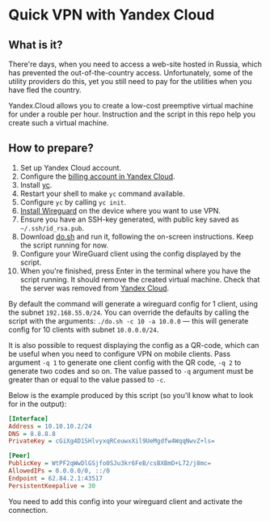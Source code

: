 # Quick VPN with Yandex Cloud

## What is it?

There're days, when you need to access a web-site hosted in Russia, which has prevented the out-of-the-country access.
Unfortunately, some of the utility providers do this, yet you still need to pay for the utilities when you have fled
the country.

Yandex.Cloud allows you to create a low-cost preemptive virtual machine for under a rouble per hour. Instruction and the
script in this repo help you create such a virtual machine.

## How to prepare?

1. Set up Yandex Cloud account.
2. Configure the [billing account in Yandex Cloud](https://console.cloud.yandex.ru/billing/create-account).
3. Install [yc](https://cloud.yandex.com/en/docs/cli/quickstart).
4. Restart your shell to make `yc` command available.
5. Configure `yc` by calling `yc init`.
6. [Install Wireguard](https://www.wireguard.com/install/) on the device where you want to use VPN.
7. Ensure you have an SSH-key generated, with public key saved as `~/.ssh/id_rsa.pub`.
8. Download [do.sh](./do.sh) and run it, following the on-screen instructions. Keep the script running for now.
9. Configure your WireGuard client using the config displayed by the script.
10. When you're finished, press Enter in the terminal where you have the script running. It should remove the created virtual machine. Check that the server was removed from [Yandex Cloud](https://console.cloud.yandex.ru/).

By default the command will generate a wireguard config for 1 client, using the
subnet `192.168.55.0/24`. You can override the defaults by calling the script
with the arguments: `./do.sh -c 10 -a 10.0.0` — this will generate config for 10
clients with subnet `10.0.0.0/24`.

It is also possible to request displaying the config as a QR-code, which can be
useful when you need to configure VPN on mobile clients. Pass argument `-q 1` to
generate one client config with the QR code, `-q 2` to generate two codes and so
on. The value passed to `-q` argument must be greater than or equal to the value
passed to `-c`.

Below is the example produced by this script (so you'll know what to look for in
the output):

```ini
[Interface]
Address = 10.10.10.2/24
DNS = 8.8.8.8
PrivateKey = cGiXg4D1SHlvyxqRCeuwxXil9UeMgdfw4WqqNwvZ+ls=

[Peer]
PublicKey = WtPF2qWwDlGSjfo0SJu3kr6FeB/csBXBmD+L72/j8mc=
AllowedIPs = 0.0.0.0/0, ::/0
Endpoint = 62.84.2.1:43517
PersistentKeepalive = 30
```

You need to add this config into your wireguard client and activate the connection.
